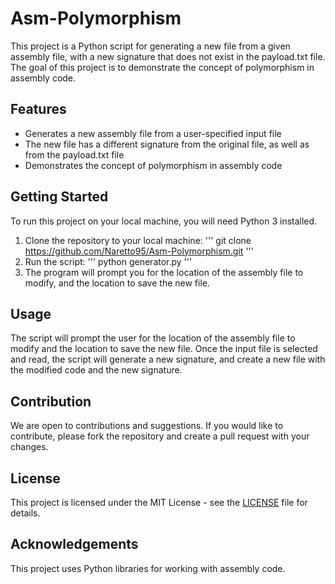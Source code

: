 # Asm-Polymorphism

This project is a Python script for generating a new file from a given assembly file, with a new signature that does not exist in the payload.txt file. The goal of this project is to demonstrate the concept of polymorphism in assembly code.

## Features
- Generates a new assembly file from a user-specified input file
- The new file has a different signature from the original file, as well as from the payload.txt file
- Demonstrates the concept of polymorphism in assembly code

## Getting Started
To run this project on your local machine, you will need Python 3 installed.

1. Clone the repository to your local machine:
'''
git clone https://github.com/Naretto95/Asm-Polymorphism.git
'''
2. Run the script:
'''
python generator.py
'''
3. The program will prompt you for the location of the assembly file to modify, and the location to save the new file.

## Usage
The script will prompt the user for the location of the assembly file to modify and the location to save the new file. Once the input file is selected and read, the script will generate a new signature, and create a new file with the modified code and the new signature.

## Contribution
We are open to contributions and suggestions. If you would like to contribute, please fork the repository and create a pull request with your changes.

## License
This project is licensed under the MIT License - see the [LICENSE](LICENSE) file for details.

## Acknowledgements
This project uses Python libraries for working with assembly code.
